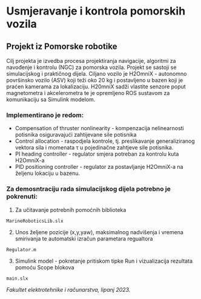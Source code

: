 # Usmjeravanje i kontrola pomorskih vozila

## Projekt iz Pomorske robotike

Cilj projekta je izvedba procesa projektiranja navigacije,
algoritmi za navođenje i kontrolu (NGC) za pomorska vozila. Projekt se sastoji se simulacijskog i praktičnog dijela. Ciljano vozilo je H2OmniX - autonomno površinsko vozilo (ASV) koji teži oko 20 kg i postavljeno u bazen koji je praćen kamerama za lokalizaciju. H20mniX sadži vlastite senzore poput magnetometra i akcelerometra te je opremljeno ROS sustavom za komunikaciju sa Simulink modelom. 

### Implementirano je redom:

* Compensation of thruster nonlinearity - kompenzacija nelinearnosti potisnika osiguravajući zahtijevane sile potisnika 
* Control allocation - raspodjela kontrole, tj. preslikavanje generaliziranog vektora sila i momenata τ u pojedinačne zahtjeve sile potisnika.
* PI heading controller - regulator smjera potreban za kontrolu kuta H2OmniX-a
* PID positioning controller - regulator za postavljanje H2OmniX-a na željenu lokaciju u bazenu.

### Za demosntraciju rada simulacijskog dijela potrebno je pokrenuti:

1. Za učitavanje potrebnih pomoćnih biblioteka
```
MarineRoboticsLib.slx
```
2. Unos željene pozicije (x,y,yaw), maksimalnog nadvišenja i vremena smirivanja te automatski izračun parametara regualtora
```
Regulator.m
```
3. Simulink model - pokretanje pritiskom tipke Run i vizualizacija rezultata pomoću Scope blokova
```
main.slx
```

*Fakultet elektrotehnike i računarstva, lipanj 2023.*
